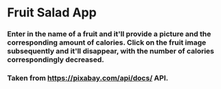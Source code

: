 # Fruit Salad App

### Enter in the name of a fruit and it'll provide a picture and the corresponding amount of calories. Click on the fruit image subsequently and it'll disappear, with the number of calories correspondingly decreased. 
### Taken from https://pixabay.com/api/docs/ API.
